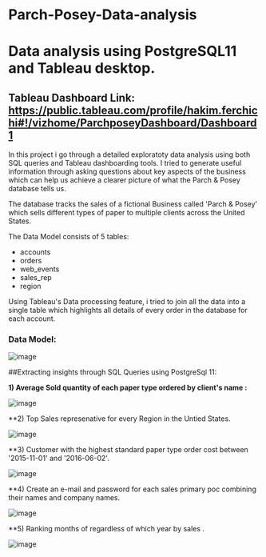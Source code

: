 # Parch-Posey-Data-analysis
# Data analysis using PostgreSQL11 and Tableau desktop.
## Tableau Dashboard Link: https://public.tableau.com/profile/hakim.ferchichi#!/vizhome/ParchposeyDashboard/Dashboard1

In this project i go through a detailed exploratoty data analysis using both SQL queries and Tableau dashboarding tools. I tried to generate useful information through asking questions about key aspects of the business which can help us achieve a clearer picture of what the Parch & Posey database tells us.

The database tracks the sales of a fictional Business called 'Parch & Posey' which sells different types of paper to multiple clients across the United States.

The Data Model consists of 5 tables:
* accounts
* orders
* web_events
* sales_rep
* region

Using Tableau's Data processing feature, i tried to join all the data into a single table which highlights all details of every order in the database for each account.
### Data Model:
![image](https://user-images.githubusercontent.com/60581207/118823451-4883f480-b8b9-11eb-8803-bffd3c109602.png)

##Extracting insights through SQL Queries using PostgreSql 11:

**1) Average Sold quantity of each paper type ordered by client's name :**

![image](https://user-images.githubusercontent.com/60581207/119061982-eec51c80-b9d5-11eb-92ad-cebe26375580.png)

**2) Top Sales represenative for every Region in the Untied States.

![image](https://user-images.githubusercontent.com/60581207/119062868-0b625400-b9d8-11eb-9705-a837260676c2.png)

**3) Customer with the highest standard paper type order cost between '2015-11-01' and '2016-06-02'.

![image](https://user-images.githubusercontent.com/60581207/119064942-c5f45580-b9dc-11eb-9e40-91401f2a5570.png)

**4) Create an e-mail and password for each sales primary poc combining their names and company names.

![image](https://user-images.githubusercontent.com/60581207/119159111-39d34400-ba57-11eb-8182-069160ccf464.png)
 
 **5) Ranking  months of regardless of which year by sales . 
 
 ![image](https://user-images.githubusercontent.com/60581207/119162295-7ce2e680-ba5a-11eb-9596-99e7a6e0d904.png)






